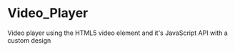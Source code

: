 # Video_Player
 Video player using the HTML5 video element and it's JavaScript API with a custom design

